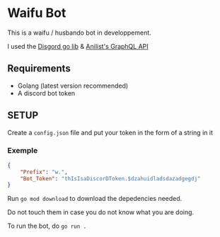 # Waifu Bot

This is a waifu / husbando bot in developpement.

I used the [Disgord go lib](github.com/andersfylling/disgord) & [Anilist's GraphQL API](https://github.com/AniList/ApiV2-GraphQL-Docs)

## Requirements

* Golang (latest version recommended)
* A discord bot token

## SETUP

Create a `config.json` file and put your token in the form of a string in it

### Exemple

```json
{
    "Prefix": "w.",
    "Bot_Token": "thIsIsaDiscorDToken.$dzahuidladsdazadgegdj"
}
```

Run `go mod download` to download the depedencies needed.

Do not touch them in case you do not know what you are doing.

To run the bot, do `go run .`
